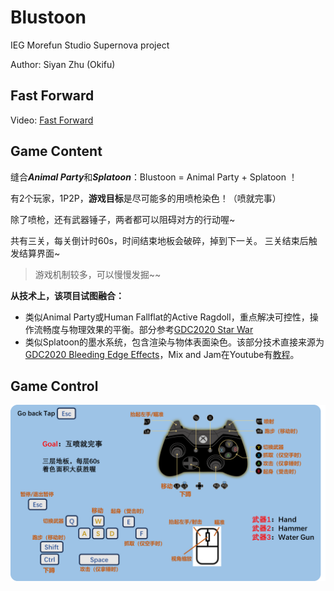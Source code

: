 # Blustoon

IEG Morefun Studio Supernova project

Author: Siyan Zhu (Okifu)

## Fast Forward
Video: [Fast Forward](https://youtu.be/5yirauGsRxo)


## Game Content

缝合***Animal Party***和***Splatoon***：Blustoon = Animal Party + Splatoon ！

有2个玩家，1P2P，**游戏目标**是尽可能多的用喷枪染色！（喷就完事）

除了喷枪，还有武器锤子，两者都可以阻碍对方的行动喔~

共有三关，每关倒计时60s，时间结束地板会破碎，掉到下一关。
三关结束后触发结算界面~


> 游戏机制较多，可以慢慢发掘~~

**从技术上，该项目试图融合：**
- 类似Animal Party或Human Fallflat的Active Ragdoll，重点解决可控性，操作流畅度与物理效果的平衡。部分参考[GDC2020 Star War](https://www.youtube.com/watch?v=TmAU8aPekEo)
- 类似Splatoon的墨水系统，包含渲染与物体表面染色。该部分技术直接来源为[GDC2020 Bleeding Edge Effects](https://www.youtube.com/watch?v=c7HBxBfCsas)，Mix and Jam在Youtube有[教程](https://www.youtube.com/watch?v=FR618z5xEiM)。






## Game Control

![alt text](media/image.png)

